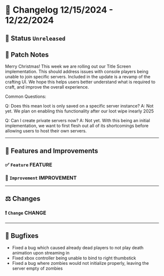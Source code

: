 # :bookmark_tabs:  Changelog 12/15/2024 - 12/22/2024

## :red_circle: Status `Unreleased`

## :speech_balloon: Patch Notes
Merry Christmas! This week we are rolling out our Title Screen implementation. This should address issues with console players being unable to join specific servers.
Included in the update is a revamp of the crafting UI. We hope this helps users better understand what is required to craft, and improve the overall experience.

Common Questions:

Q: Does this mean loot is only saved on a specific server instance?
A: Not yet. We plan on enabling this functionality after our loot wipe inearly 2025

Q: Can I create private servers now?
A: Not yet. With this being an initial implementation, we want to first flesh out all of its shortcomings before allowing users to host their own servers.
________

## :loudspeaker: Features and Improvements


### :white_check_mark: `Feature` FEATURE

### :arrow_up_small: `Improvement` IMPROVEMENT

________

## :balance_scale: Changes

### :exclamation: `Change` CHANGE

________

## :bug: Bugfixes
- Fixed a bug which caused already dead players to not play death animation upon streaming in
- Fixed xbox controller being unable to bind to right thumbstick
- Fixed a bug where zombies would not initialize properly, leaving the server empty of zombies